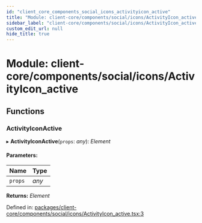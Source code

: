 ```yaml
---
id: "client_core_components_social_icons_activityicon_active"
title: "Module: client-core/components/social/icons/ActivityIcon_active"
sidebar_label: "client-core/components/social/icons/ActivityIcon_active"
custom_edit_url: null
hide_title: true
---
```


# Module: client-core/components/social/icons/ActivityIcon\_active

## Functions

### ActivityIconActive

▸ **ActivityIconActive**(`props`: *any*): *Element*

#### Parameters:

Name | Type |
:------ | :------ |
`props` | *any* |

**Returns:** *Element*

Defined in: [packages/client-core/components/social/icons/ActivityIcon_active.tsx:3](https://github.com/xr3ngine/xr3ngine/blob/5c3dcaef1/packages/client-core/components/social/icons/ActivityIcon_active.tsx#L3)
